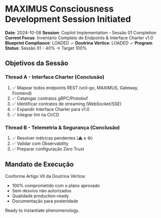 # MAXIMUS Consciousness Development Session Initiated

**Date**: 2024-10-08
**Session**: Copilot Implementation - Sessão 01 Completion
**Current Focus**: Inventário Completo de Endpoints & Interface Charter v1.0
**Blueprint Compliance**: LOADED ✓
**Doutrina Vértice**: LOADED ✓
**Program Status**: Sessão 01 - 40% → Target 100%

## Objetivos da Sessão

### Thread A - Interface Charter (Conclusão)
1. ✅ Mapear todos endpoints REST (vcli-go, MAXIMUS, Gateway, Frontend)
2. ✅ Catalogar contratos gRPC/Protobuf
3. ✅ Identificar contratos de streaming (WebSocket/SSE)
4. ✅ Expandir Interface Charter para v1.0
5. ✅ Integrar lint na CI/CD

### Thread B - Telemetria & Segurança (Conclusão)
1. ✅ Resolver métricas pendentes (⚠️ e ⚙️)
2. ✅ Validar com Observability
3. ✅ Preparar configuração Zero Trust

## Mandato de Execução

Conforme Artigo VII da Doutrina Vértice:
- 100% comprometido com o plano aprovado
- Sem desvios não autorizados
- Qualidade production-ready
- Documentação para posteridade

Ready to instantiate phenomenology.
